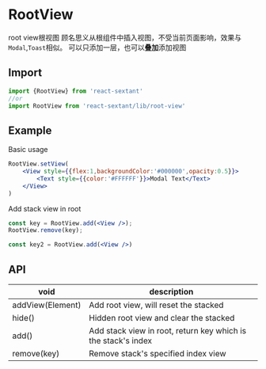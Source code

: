 # RootView

root view根视图
顾名思义从根组件中插入视图，不受当前页面影响，效果与`Modal`,`Toast`相似。
可以只添加一层，也可以**叠加**添加视图

## Import
```jsx harmony
import {RootView} from 'react-sextant'
//or
import RootView from 'react-sextant/lib/root-view'
```
## Example
Basic usage
```jsx harmony
RootView.setView(
    <View style={{flex:1,backgroundColor:'#000000',opacity:0.5}}>
        <Text style={{color:'#FFFFFF'}}>Modal Text</Text>
    </View>
)
```

Add stack view in root
```jsx harmony
const key = RootView.add(<View />);
RootView.remove(key);

const key2 = RootView.add(<View />)
```
## API

| void | description |
|----|----|
|addView(Element)|Add root view, will reset the stacked|
|hide()|Hidden root view and clear the stacked|
|add()|Add stack view in root, return key which is the stack's index|
|remove(key)|Remove stack's specified index view|
